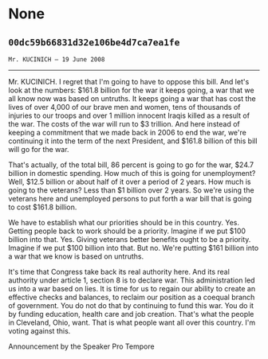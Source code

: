 # None
## `00dc59b66831d32e106be4d7ca7ea1fe`
`Mr. KUCINICH — 19 June 2008`

---


Mr. KUCINICH. I regret that I'm going to have to oppose this bill. 
And let's look at the numbers: $161.8 billion for the war it keeps 
going, a war that we all know now was based on untruths. It keeps going 
a war that has cost the lives of over 4,000 of our brave men and women, 
tens of thousands of injuries to our troops and over 1 million innocent 
Iraqis killed as a result of the war. The costs of the war will run to 
$3 trillion. And here instead of keeping a commitment that we made back 
in 2006 to end the war, we're continuing it into the term of the next 
President, and $161.8 billion of this bill will go for the war.

That's actually, of the total bill, 86 percent is going to go for the 
war, $24.7 billion in domestic spending. How much of this is going for 
unemployment? Well, $12.5 billion or about half of it over a period of 
2 years. How much is going to the veterans? Less than $1 billion over 2 
years. So we're using the veterans here and unemployed persons to put 
forth a war bill that is going to cost $161.8 billion.

We have to establish what our priorities should be in this country. 
Yes. Getting people back to work should be a priority. Imagine if we 
put $100 billion into that. Yes. Giving veterans better benefits ought 
to be a priority. Imagine if we put $100 billion into that. But no. 
We're putting $161 billion into a war that we know is based on 
untruths.

It's time that Congress take back its real authority here. And its 
real authority under article 1, section 8 is to declare war. This 
administration led us into a war based on lies. It is time for us to 
regain our ability to create an effective checks and balances, to 
reclaim our position as a coequal branch of government. You do not do 
that by continuing to fund this war. You do it by funding education, 
health care and job creation. That's what the people in Cleveland, 
Ohio, want. That is what people want all over this country. I'm voting 
against this.











Announcement by the Speaker Pro Tempore
